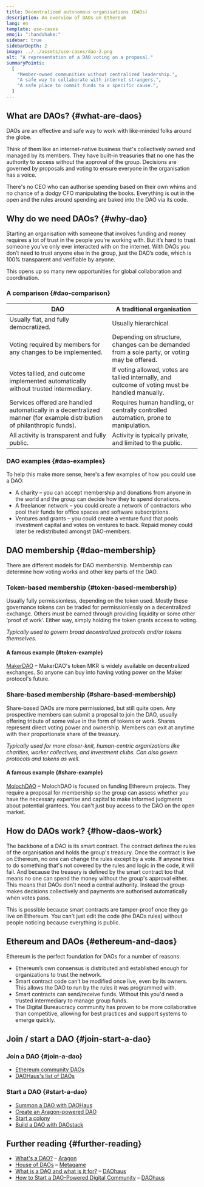 ```yaml
---
title: Decentralized autonomous organisations (DAOs)
description: An overview of DAOs on Ethereum
lang: en
template: use-cases
emoji: ":handshake:"
sidebar: true
sidebarDepth: 2
image: ../../assets/use-cases/dao-2.png
alt: "A representation of a DAO voting on a proposal."
summaryPoints:
  [
    "Member-owned communities without centralized leadership.",
    "A safe way to collaborate with internet strangers.",
    "A safe place to commit funds to a specific cause.",
  ]
---
```


## What are DAOs? {#what-are-daos}

DAOs are an effective and safe way to work with like-minded folks around the globe.

Think of them like an internet-native business that's collectively owned and managed by its members. They have built-in treasuries that no one has the authority to access without the approval of the group. Decisions are governed by proposals and voting to ensure everyone in the organisation has a voice.

There's no CEO who can authorise spending based on their own whims and no chance of a dodgy CFO manipulating the books. Everything is out in the open and the rules around spending are baked into the DAO via its code.

## Why do we need DAOs? {#why-dao}

Starting an organisation with someone that involves funding and money requires a lot of trust in the people you're working with. But it’s hard to trust someone you’ve only ever interacted with on the internet. With DAOs you don’t need to trust anyone else in the group, just the DAO’s code, which is 100% transparent and verifiable by anyone.

This opens up so many new opportunities for global collaboration and coordination.

### A comparison {#dao-comparison}

| DAO                                                                                                                     | A traditional organisation                                                                       |
| ----------------------------------------------------------------------------------------------------------------------- | ------------------------------------------------------------------------------------------------ |
| Usually flat, and fully democratized.                                                                                   | Usually hierarchical.                                                                            |
| Voting required by members for any changes to be implemented.                                                           | Depending on structure, changes can be demanded from a sole party, or voting may be offered.     |
| Votes tallied, and outcome implemented automatically without trusted intermediary.                                      | If voting allowed, votes are tallied internally, and outcome of voting must be handled manually. |
| Services offered are handled automatically in a decentralized manner (for example distribution of philanthropic funds). | Requires human handling, or centrally controlled automation, prone to manipulation.              |
| All activity is transparent and fully public.                                                                           | Activity is typically private, and limited to the public.                                        |

### DAO examples {#dao-examples}

To help this make more sense, here's a few examples of how you could use a DAO:

- A charity – you can accept membership and donations from anyone in the world and the group can decide how they to spend donations.
- A freelancer network – you could create a network of contractors who pool their funds for office spaces and software subscriptions.
- Ventures and grants – you could create a venture fund that pools investment capital and votes on ventures to back. Repaid money could later be redistributed amongst DAO-members.

## DAO membership {#dao-membership}

There are different models for DAO membership. Membership can determine how voting works and other key parts of the DAO.

### Token-based membership {#token-based-membership}

Usually fully permissionless, depending on the token used. Mostly these governance tokens can be traded for permissionlessly on a decentralized exchange. Others must be earned through providing liquidity or some other ‘proof of work’. Either way, simply holding the token grants access to voting.

_Typically used to govern broad decentralized protocols and/or tokens themselves._

#### A famous example {#token-example}

[MakerDAO](https://makerdao.com) – MakerDAO's token MKR is widely available on decentralized exchanges. So anyone can buy into having voting power on the Maker protocol's future.

### Share-based membership {#share-based-membership}

Share-based DAOs are more permissioned, but still quite open. Any prospective members can submit a proposal to join the DAO, usually offering tribute of some value in the form of tokens or work. Shares represent direct voting power and ownership. Members can exit at anytime with their proportionate share of the treasury.

_Typically used for more closer-knit, human-centric organizations like charities, worker collectives, and investment clubs. Can also govern protocols and tokens as well._

#### A famous example {#share-example}

[MolochDAO](http://molochdao.com/) – MolochDAO is focused on funding Ethereum projects. They require a proposal for membership so the group can assess whether you have the necessary expertise and capital to make informed judgments about potential grantees. You can't just buy access to the DAO on the open market.

## How do DAOs work? {#how-daos-work}

The backbone of a DAO is its smart contract. The contract defines the rules of the organisation and holds the group's treasury. Once the contract is live on Ethereum, no one can change the rules except by a vote. If anyone tries to do something that's not covered by the rules and logic in the code, it will fail. And because the treasury is defined by the smart contract too that means no one can spend the money without the group's approval either. This means that DAOs don't need a central authority. Instead the group makes decisions collectively and payments are authorised automatically when votes pass.

This is possible because smart contracts are tamper-proof once they go live on Ethereum. You can't just edit the code (the DAOs rules) without people noticing because everything is public.

<DocLink to="/developers/docs/smart-contracts/" title="More on smart contracts" />

## Ethereum and DAOs {#ethereum-and-daos}

Ethereum is the perfect foundation for DAOs for a number of reasons:

- Ethereum’s own consensus is distributed and established enough for organizations to trust the network.
- Smart contract code can’t be modified once live, even by its owners. This allows the DAO to run by the rules it was programmed with.
- Smart contracts can send/receive funds. Without this you'd need a trusted intermediary to manage group funds.
- The Digital Bureaucracy community has proven to be more collaborative than competitive, allowing for best practices and support systems to emerge quickly.

## Join / start a DAO {#join-start-a-dao}

### Join a DAO {#join-a-dao}

- [Ethereum community DAOs](/community/#decentralized-autonomous-organizations-daos/community/#decentralized-autonomous-organizations-daos)
- [DAOHaus's list of DAOs](https://app.daohaus.club/explore)

### Start a DAO {#start-a-dao}

- [Summon a DAO with DAOHaus](https://app.daohaus.club/summon)
- [Create an Aragon-powered DAO](https://aragon.org/product)
- [Start a colony](https://colony.io/)
- [Build a DAO with DAOstack](https://daostack.io/)

## Further reading {#further-reading}

- [What's a DAO?](https://aragon.org/dao) – [Aragon](https://aragon.org/)
- [House of DAOs](https://wiki.metagame.wtf/docs/great-houses/house-of-daos) – [Metagame](https://wiki.metagame.wtf/)
- [What is a DAO and what is it for?](https://daohaus.substack.com/p/-what-is-a-dao-and-what-is-it-for) – [DAOhaus](https://daohaus.club/)
- [How to Start a DAO-Powered Digital Community](https://daohaus.substack.com/p/four-and-a-half-steps-to-start-a) – [DAOhaus](https://daohaus.club/)
